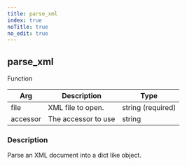 ```yaml
---
title: parse_xml
index: true
noTitle: true
no_edit: true
---
```




<div class="vql_item"></div>


## parse_xml
<span class='vql_type pull-right page-header'>Function</span>



<div class="vqlargs"></div>

Arg | Description | Type
----|-------------|-----
file|XML file to open.|string (required)
accessor|The accessor to use|string

### Description

Parse an XML document into a dict like object.


